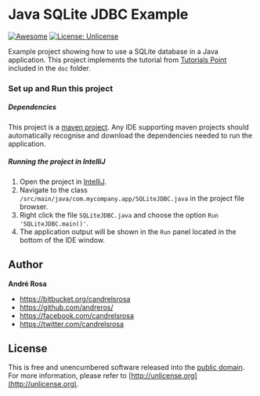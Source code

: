 # Java SQLite JDBC Example

[![Awesome](https://cdn.rawgit.com/sindresorhus/awesome/d7305f38d29fed78fa85652e3a63e154dd8e8829/media/badge.svg)](https://github.com/andreros/)
[![License: Unlicense](https://img.shields.io/badge/license-Unlicense-blue.svg)](http://unlicense.org/)

Example project showing how to use a SQLite database in a Java application. This project implements the tutorial from
[Tutorials Point](http://www.tutorialspoint.com/sqlite/sqlite_java.htm) included in the ```doc``` folder.

### Set up and Run this project ###

##### Dependencies #####

This project is a [maven project](https://maven.apache.org/guides/getting-started/maven-in-five-minutes.html).
Any IDE supporting maven projects should automatically recognise and download the dependencies needed to run the
application.


##### Running the project in IntelliJ #####

1. Open the project in [IntelliJ](https://www.jetbrains.com/idea/).
2. Navigate to the class ```/src/main/java/com.mycompany.app/SQLiteJDBC.java``` in the project file browser.
3. Right click the file ```SQLiteJDBC.java``` and choose the option ```Run 'SQLiteJDBC.main()'```.
4. The application output will be shown in the ```Run``` panel located in the bottom of the IDE window.


## Author

**André Rosa**

* <https://bitbucket.org/candrelsrosa>
* <https://github.com/andreros/>
* <https://facebook.com/candrelsrosa>
* <https://twitter.com/candrelsrosa>


## License

This is free and unencumbered software released into the [public domain](UNLICENSE.txt). For more information,
please refer to [http://unlicense.org](http://unlicense.org).